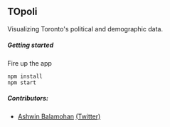 ## TOpoli ##

Visualizing Toronto's political and demographic data.

##### Getting started #####

Fire up the app
```
npm install
npm start
```

##### Contributors: #####

- [Ashwin Balamohan](https://github.com/sethdavenport) [(Twitter)](https://twitter.com/ashwinbalamohan)
